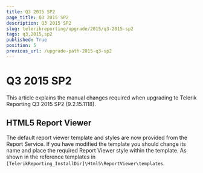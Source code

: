 ```yaml
---
title: Q3 2015 SP2
page_title: Q3 2015 SP2 
description: Q3 2015 SP2
slug: telerikreporting/upgrade/2015/q3-2015-sp2
tags: q3,2015,sp2
published: True
position: 5
previous_url: /upgrade-path-2015-q3-sp2
---
```


# Q3 2015 SP2

This article explains the manual changes required when upgrading to Telerik Reporting Q3 2015 SP2 (9.2.15.1118).

## HTML5 Report Viewer

The default report viewer template and styles are now provided from the Report Service. If you have modified the template you should change its name and place the required Report Viewer style within the template. As shown in the reference templates in `[TelerikReporting_InstallDir]\Html5\ReportViewer\templates`. 
